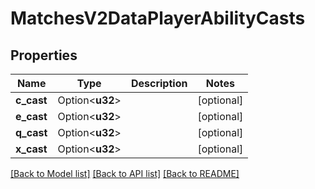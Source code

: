 # MatchesV2DataPlayerAbilityCasts

## Properties

Name | Type | Description | Notes
------------ | ------------- | ------------- | -------------
**c_cast** | Option<**u32**> |  | [optional]
**e_cast** | Option<**u32**> |  | [optional]
**q_cast** | Option<**u32**> |  | [optional]
**x_cast** | Option<**u32**> |  | [optional]

[[Back to Model list]](../README.md#documentation-for-models) [[Back to API list]](../README.md#documentation-for-api-endpoints) [[Back to README]](../README.md)


